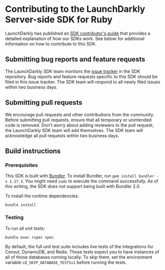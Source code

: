 Contributing to the LaunchDarkly Server-side SDK for Ruby
================================================

LaunchDarkly has published an [SDK contributor's guide](https://docs.launchdarkly.com/docs/sdk-contributors-guide) that provides a detailed explanation of how our SDKs work. See below for additional information on how to contribute to this SDK.

Submitting bug reports and feature requests
------------------

The LaunchDarkly SDK team monitors the [issue tracker](https://github.com/launchdarkly/ruby-server-sdk/issues) in the SDK repository. Bug reports and feature requests specific to this SDK should be filed in this issue tracker. The SDK team will respond to all newly filed issues within two business days.

Submitting pull requests
------------------

We encourage pull requests and other contributions from the community. Before submitting pull requests, ensure that all temporary or unintended code is removed. Don't worry about adding reviewers to the pull request; the LaunchDarkly SDK team will add themselves. The SDK team will acknowledge all pull requests within two business days.

Build instructions
------------------

### Prerequisites

This SDK is built with [Bundler](https://bundler.io/). To install Bundler, run `gem install bundler -v 1.17.3`. You might need `sudo` to execute the command successfully. As of this writing, the SDK does not support being built with Bundler 2.0.

To install the runtime dependencies:

```
bundle install
```

### Testing

To run all unit tests:

```
bundle exec rspec spec
```

By default, the full unit test suite includes live tests of the integrations for Consul, DynamoDB, and Redis. Those tests expect you to have instances of all of those databases running locally. To skip them, set the environment variable `LD_SKIP_DATABASE_TESTS=1` before running the tests.
